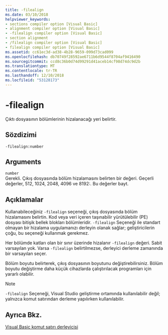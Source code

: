 ```yaml
---
title: -filealign
ms.date: 03/10/2018
helpviewer_keywords:
- sections compiler option [Visual Basic]
- alignment compiler option [Visual Basic]
- -filealign compiler option [Visual Basic]
- section alignment
- /filealign compiler option [Visual Basic]
- filealign compiler option [Visual Basic]
ms.assetid: cc61ec3d-ad38-4b28-9659-099d73cad099
ms.openlocfilehash: db70749f28592ae6711b6d9544f8704af9416490
ms.sourcegitcommit: ccd8c36b0d74d99291d41aceb14cf98d74dc9d2b
ms.translationtype: MT
ms.contentlocale: tr-TR
ms.lasthandoff: 12/10/2018
ms.locfileid: "53128173"
---
```

# <a name="-filealign"></a>-filealign
Çıktı dosyasının bölümlerinin hizalanacağı yeri belirtir.  
  
## <a name="syntax"></a>Sözdizimi  
  
```  
-filealign:number  
```  
  
## <a name="arguments"></a>Arguments  
 `number`  
 Gerekli. Çıkış dosyasında bölüm hizalamasını belirten bir değeri. Geçerli değerler, 512, 1024, 2048, 4096 ve 8192:. Bu değerler bayt.  
  
## <a name="remarks"></a>Açıklamalar  
 Kullanabileceğiniz `-filealign` seçeneği, çıkış dosyasında bölüm hizalamasını belirtin. Kod veya veri içeren taşınabilir yürütülebilir (PE) dosyası bitişik bellek blokları bölümleridir. `-filealign` Seçeneği ile standart olmayan bir hizalama uygulamanızı derleyin olanak sağlar; geliştiricilerin çoğu, bu seçeneği kullanmak gerekmez.  
  
 Her bölümde katları olan bir sınır üzerinde hizalanır `-filealign` değeri. Sabit varsayılan yok. Varsa `-filealign` belirtilmezse, derleyici derleme zamanında bir varsayılan seçer.  
  
 Bölüm boyutu belirterek, çıkış dosyasının boyutunu değiştirebilirsiniz. Bölüm boyutu değiştirme daha küçük cihazlarda çalıştırılacak programları için yararlı olabilir.  
  
> [!NOTE]
>  `-filealign` Seçeneği, Visual Studio geliştirme ortamında kullanılabilir değil; yalnızca komut satırından derleme yapılırken kullanılabilir.  
  
## <a name="see-also"></a>Ayrıca Bkz.  
 [Visual Basic komut satırı derleyicisi](../../../visual-basic/reference/command-line-compiler/index.md)
